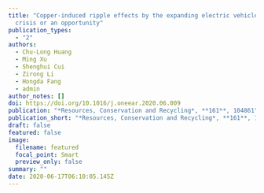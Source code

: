 ```yaml
---
title: "Copper-induced ripple effects by the expanding electric vehicle fleet: A
  crisis or an opportunity"
publication_types:
  - "2"
authors:
  - Chu-Long Huang
  - Ming Xu
  - Shenghui Cui
  - Zirong Li
  - Hongda Fang
  - admin
author_notes: []
doi: https://doi.org/10.1016/j.oneear.2020.06.009
publication: "*Resources, Conservation and Recycling*, **161**, 104861"
publication_short: "*Resources, Conservation and Recycling*, **161**, 104861"
draft: false
featured: false
image:
  filename: featured
  focal_point: Smart
  preview_only: false
summary: ""
date: 2020-06-17T06:10:05.145Z
---
```

